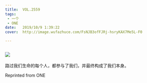 ```yaml
---
title:	VOL.2559
tags:
 - 一个
 - ONE
date:	2019/10/9 1:39:22
cover:	http://image.wufazhuce.com/FsNJB3ofFJRj-hsryKAX7Me5L-F0

---
```

![](http://image.wufazhuce.com/FsNJB3ofFJRj-hsryKAX7Me5L-F0)
---

路过我们生命的每个人，都参与了我们，并最终构成了我们本身。
 
Reprinted from ONE
